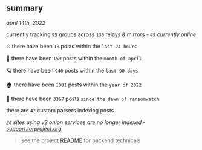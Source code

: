 
## summary
_april 14th, 2022_

currently tracking `95` groups across `135` relays & mirrors - _`49` currently online_

⏲ there have been `18` posts within the `last 24 hours`

🦈 there have been `159` posts within the `month of april`

🪐 there have been `940` posts within the `last 90 days`

🏚 there have been `1081` posts within the `year of 2022`

🦕 there have been `3367` posts `since the dawn of ransomwatch`

there are `47` custom parsers indexing posts

_`20` sites using v2 onion services are no longer indexed - [support.torproject.org](https://support.torproject.org/onionservices/v2-deprecation/)_

> see the project [README](https://github.com/thetanz/ransomwatch#ransomwatch--) for backend technicals
